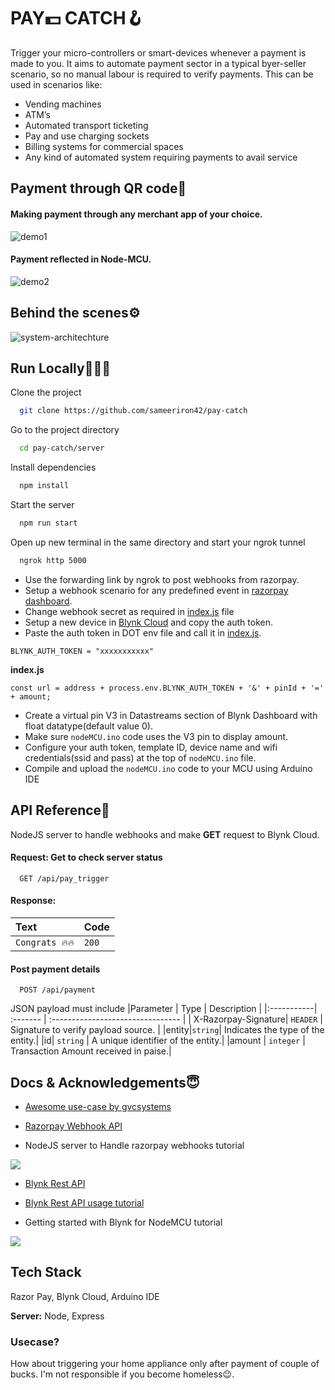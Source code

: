 
# PAY💵 CATCH🪝


Trigger your micro-controllers or smart-devices whenever a payment is made to you. 
It aims to automate payment sector in a typical byer-seller scenario, so no 
manual labour is required to verify payments. This can be used in scenarios like:
-	Vending machines
-	ATM’s
-	Automated transport ticketing
-	Pay and use charging sockets
-	Billing systems for commercial spaces
-	Any kind of automated system requiring payments to avail service

## Payment through QR code💸

#### Making payment through any merchant app of your choice.
![demo1](https://github.com/sameeriron42/pay-catch/assets/46097924/599965ed-3713-4ec6-8940-b98313a50201)

#### Payment reflected in Node-MCU.
![demo2](https://github.com/sameeriron42/pay-catch/assets/46097924/5e061d27-c283-469a-bc6c-eff1a0e94aa2)

## Behind the scenes⚙️
![system-architechture](https://github.com/sameeriron42/pay-catch/assets/46097924/dcc0bcb2-251f-44eb-9f50-87e70a6c8bd4)

## Run Locally👩🏻‍💻

Clone the project

```bash
  git clone https://github.com/sameeriron42/pay-catch
```

Go to the project directory

```bash
  cd pay-catch/server
```

Install dependencies

```bash
  npm install
```

Start the server

```bash
  npm run start
```

Open up new terminal in the same directory and start your ngrok tunnel
```bash
  ngrok http 5000
```
- Use the forwarding link by ngrok to post webhooks from razorpay. 
- Setup a webhook scenario for any predefined event in [razorpay dashboard](https://dashboard.razorpay.com/app/webhooks).
- Change webhook secret as required in [index.js](https://github.com/sameeriron42/pay-catch/blob/main/server/index.js) file
- Setup a new device in [Blynk Cloud](https://blynk.cloud/dashboard/) and copy the auth token.
- Paste the auth token in DOT env file and call it in [index.js](https://github.com/sameeriron42/pay-catch/blob/main/server/index.js).
```
BLYNK_AUTH_TOKEN = "xxxxxxxxxxx"
```
**index.js**
```
const url = address + process.env.BLYNK_AUTH_TOKEN + '&' + pinId + '=' + amount;
```
- Create a virtual pin V3 in Datastreams section of Blynk Dashboard with float datatype(default value 0).
- Make sure `nodeMCU.ino` code uses the V3 pin to display amount.
- Configure your auth token, template ID, device name and wifi credentials(ssid and pass) at the top of `nodeMCU.ino` file.
- Compile and upload the `nodeMCU.ino` code to your MCU using Arduino IDE
## API Reference🎯
NodeJS server to handle webhooks and make **GET** request to Blynk Cloud.
#### Request: Get  to check server status

```https
  GET /api/pay_trigger
```
#### Response: 
| Text | Code     |
| :-------- | :------- | 
| `Congrats 🔥🔥`      | `200` |

#### Post payment details

```https
  POST /api/payment
```
JSON payload must include
 |Parameter | Type     | Description                       |
 |:-----------| :------- | :-------------------------------- |
 | X-Razorpay-Signature| `HEADER` | Signature to verify payload source. | 
 |entity|`string`| Indicates the type of the entity.|
 |id| `string` | A unique identifier of the entity.|
 |amount | `integer` | Transaction Amount received in paise.|


## Docs & Acknowledgements😇
- [Awesome use-case by gvcsystems ](https://youtu.be/yKL0EdrIp24)

- [Razorpay Webhook API]( https://razorpay.com/docs/api/partners/webhooks)
-	NodeJS server to Handle razorpay webhooks tutorial

[![]( http://img.youtube.com/vi/QtsvGEB7n0s/0.jpg)](https://www.youtube.com/watch?v=QtsvGEB7n0s)

-	[Blynk Rest API](https://docs.blynk.io/en/blynk.cloud/https-api-overview)

-	[Blynk Rest API usage tutorial]( https://www.youtube.com/watch?v=BtndiAyGSzk)

-	Getting started with Blynk for NodeMCU tutorial

[![](http://img.youtube.com/vi/AvSCAxbqvvE/0.jpg)](https://www.youtube.com/watch?v=AvSCAxbqvvE)


## Tech Stack

Razor Pay, Blynk Cloud, Arduino IDE

**Server:** Node, Express

### Usecase?
How about triggering your home appliance only after payment of couple of bucks.
I'm not responsible if you become homeless😉.
